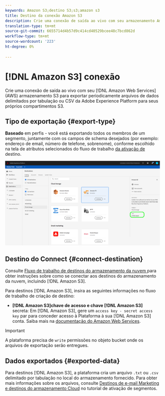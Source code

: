 ```yaml
---
keywords: Amazon S3;destino S3;s3;amazon s3
title: Destino da conexão Amazon S3
description: Crie uma conexão de saída ao vivo com seu armazenamento Amazon Web Services (AWS) S3 para exportar periodicamente arquivos de dados delimitados por tabulação ou CSV da Adobe Experience Platform para seus próprios compartimentos S3.
translation-type: tm+mt
source-git-commit: 6655714d4b57d9c414cd40529bcee48c7bcd862d
workflow-type: tm+mt
source-wordcount: '223'
ht-degree: 0%

---
```



# [!DNL Amazon S3] conexão

Crie uma conexão de saída ao vivo com seu [!DNL Amazon Web Services] (AWS) armazenamento S3 para exportar periodicamente arquivos de dados delimitados por tabulação ou CSV da Adobe Experience Platform para seus próprios compartimentos S3.

## Tipo de exportação {#export-type}

**Baseado**  em perfis - você está exportando todos os membros de um segmento, juntamente com os campos de schema desejados (por exemplo: endereço de email, número de telefone, sobrenome), conforme escolhido na tela de atributos selecionados do fluxo de trabalho [ da ativação de ](../../ui/activate-destinations.md#select-attributes)destino.

![Tipo de exportação baseado no perfil Amazon S3](../../assets/catalog/cloud-storage/amazon-s3/catalog.png)

## Destino do Connect {#connect-destination}

Consulte [Fluxo de trabalho de destinos do armazenamento da nuvem ](./workflow.md) para obter instruções sobre como se conectar aos destinos do armazenamento da nuvem, incluindo [!DNL Amazon S3].

Para destinos [!DNL Amazon S3], insira as seguintes informações no fluxo de trabalho de criação de destino:

* **[!DNL Amazon S3]chave de acesso e chave [!DNL Amazon S3]** secreta: Em  [!DNL Amazon S3], gere um  `access key - secret access key` par para conceder acesso à Plataforma à sua  [!DNL Amazon S3] conta. Saiba mais na [documentação do Amazon Web Services](https://docs.aws.amazon.com/IAM/latest/UserGuide/id_credentials_access-keys.html).

>[!IMPORTANT]
>
>A plataforma precisa de `write` permissões no objeto bucket onde os arquivos de exportação serão entregues.

## Dados exportados {#exported-data}

Para destinos [!DNL Amazon S3], a plataforma cria um arquivo `.txt` ou `.csv` delimitado por tabulação no local do armazenamento fornecido. Para obter mais informações sobre os arquivos, consulte [Destinos de e-mail Marketing e destinos do armazenamento Cloud](../../ui/activate-destinations.md#esp-and-cloud-storage) no tutorial de ativação de segmentos.
